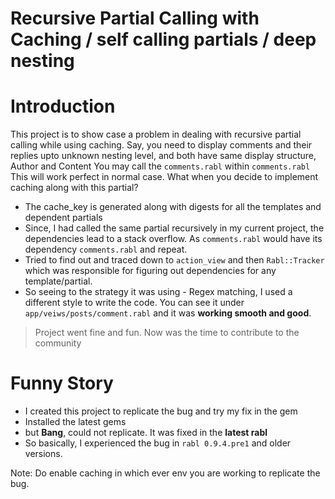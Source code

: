 # Recursive Partial Calling with Caching / self calling partials / deep nesting
# Introduction
This project is to show case a problem in dealing with recursive partial calling while using caching.
Say, you need to display comments and their replies upto unknown nesting level, and both have same display structure, Author and Content
You may call the `comments.rabl` within `comments.rabl`
This will work perfect in normal case.
What when you decide to implement caching along with this partial?

- The cache_key is generated along with digests for all the templates and dependent partials
- Since, I had called the same partial recursively in my current project, the dependencies lead to a stack overflow. As `comments.rabl` would have its dependency `comments.rabl` and repeat.
- Tried to find out and traced down to `action_view` and then `Rabl::Tracker` which was responsible for figuring out dependencies for any template/partial.
- So seeing to the strategy it was using - Regex matching, I used a different style to write the code. You can see it under `app/veiws/posts/comment.rabl` and it was **working smooth and good**.

> Project went fine and fun. Now was the time to contribute to the community

# Funny Story

- I created this project to replicate the bug and try my fix in the gem
- Installed the latest gems
- but **Bang**, could not replicate. It was fixed in the **latest rabl**
- So basically, I experienced the bug in `rabl 0.9.4.pre1` and older versions.


Note: Do enable caching in which ever env you are working to replicate the bug.
